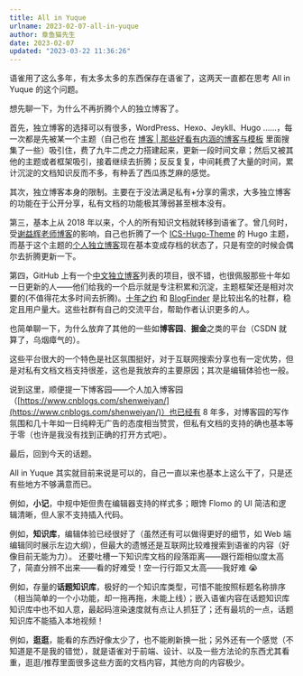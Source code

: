 ```yaml
---
title: All in Yuque
urlname: 2023-02-07-all-in-yuque
author: 章鱼猫先生
date: 2023-02-07
updated: "2023-03-22 11:36:26"
---
```


语雀用了这么多年，有太多太多的东西保存在语雀了，这两天一直都在思考 All in Yuque 的这个问题。

想先聊一下，为什么不再折腾个人的独立博客了。    

首先，独立博客的选择可以有很多，WordPress、Hexo、Jeykll、Hugo ......，每一次都是先被某一个主题（自己也在 [博客 | 那些好看有内涵的博客与模板](https://www.yuque.com/shenweiyan/wow/qzt4ul?view=doc_embed) 里面搜集了一些）吸引住，费了九牛二虎之力搭建起来，更新一段时间文章；然后又被其他的主题或者框架吸引，接着继续去折腾；反反复复，中间耗费了大量的时间，累计沉淀的文档知识反而不多，有种丢了西瓜拣芝麻的感觉。    

其次，独立博客本身的限制。主要在于没法满足私有+分享的需求，大多独立博客的功能在于公开分享，私有文档的功能极其薄弱甚至根本没有。     

第三，基本上从 2018 年以来，个人的所有知识文档就转移到语雀了。曾几何时，受[谢益辉老师博客](https://yihui.org/)的影响，自己也折腾了一个 [ICS-Hugo-Theme](https://github.com/shenweiyan/ICS-Hugo-Theme) 的 Hugo 主题，而基于这个主题的[个人独立博客](https://www.shumlab.com/)现在基本变成存档的状态了，只是有空的时候会偶尔去折腾更新一下。     

第四，GitHub 上有一个[中文独立博客](https://github.com/timqian/chinese-independent-blogs)列表的项目，很不错，也很佩服那些十年如一日更新的人——他们给我的一个启示就是专注积累和沉淀，主题框架还是相对次要的(不值得花太多时间去折腾)。[十年之约](https://www.foreverblog.cn/) 和 [BlogFinder](https://bf.zzxworld.com/) 是比较出名的社群，稳定且用户量大。这些社群有自己的交流平台，帮助作者认识更多的人。

也简单聊一下，为什么放弃了其他的一些如**博客园**、**掘金**之类的平台（CSDN 就算了，乌烟瘴气的）。     

这些平台很大的一个特色是社区氛围挺好，对于互联网搜索分享也有一定优势，但是对私有文档文档支持很差，这也是我放弃的主要原因；其次是编辑体验也一般。     

说到这里，顺便提一下博客园——个人加入博客园（[https://www.cnblogs.com/shenweiyan/](https://www.cnblogs.com/shenweiyan/)）也已经有 8 年多，对博客园的写作氛围和几十年如一日纯粹无广告的态度相当赞赏，但私有文档的支持的确也基本等于零（也许是我没有找到正确的打开方式吧）。

最后，回到今天的话题。     

All in Yuque 其实就目前来说是可以的，自己一直以来也基本上这么干了，只是还有些地方不够满意而已。

例如，**小记**，中规中矩但贵在编辑器支持的样式多；眼馋 Flomo 的 UI 简洁和逻辑清晰，但人家不支持插入代码。

例如，**知识库**，编辑体验已经很好了（虽然还有可以做得更好的细节，如 Web 端编辑同时展示左边大纲），但最大的遗憾还是互联网比较难搜索到语雀的内容（好像目前无能为力）。
还要吐槽一下知识库文档的段落距离——跟行距相似度太高了，简直分辨不出来——看的好难受！空一行行距又太高——我好难 😭

例如，存量的**话题知识库**，极好的一个知识库类型，可惜不能按照标题名称排序（相当简单的一个小功能，却一拖再拖，未能上线）；嵌入语雀内容在话题知识库知识库中也不如人意，最起码渲染速度就有点让人抓狂了；还有最坑的一点，话题知识库不能插入本地视频！

例如，**逛逛**，能看的东西好像太少了，也不能刷新换一批；另外还有一个感觉（不知道是不是我的错觉），就是语雀对于前端、设计、以及一些方法论的东西尤其看重，逛逛/推荐里面很多这些方面的文档内容，其他方向的内容极少。
